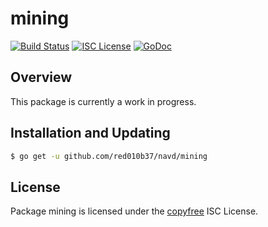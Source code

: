 mining
======

[![Build Status](http://img.shields.io/travis/red010b37/navd.svg)](https://travis-ci.org/red010b37/navd)
[![ISC License](http://img.shields.io/badge/license-ISC-blue.svg)](http://copyfree.org)
[![GoDoc](https://img.shields.io/badge/godoc-reference-blue.svg)](http://godoc.org/github.com/red010b37/navd/mining)

## Overview

This package is currently a work in progress.

## Installation and Updating

```bash
$ go get -u github.com/red010b37/navd/mining
```

## License

Package mining is licensed under the [copyfree](http://copyfree.org) ISC
License.
